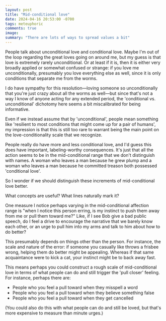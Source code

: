 ```yaml
---
layout: post
title: "Mid-conditional love"
date: 2024-04-16 20:53:00 -0700
tags: meteuphoric
comments: true
image: 
summary: "There are lots of ways to spread values a bit"
---
```


People talk about unconditional love and conditional love. Maybe I'm out of the loop regarding the great loves going on around me, but my guess is that love is extremely rarely unconditional. Or at least if it is, then it is either very broadly applied or somewhat confused or strange: if you love me unconditionally, presumably you love everything else as well, since it is only conditions that separate me from the worms. 

I do have sympathy for this resolution—loving someone so unconditionally that you're just crazy about all the worms as well—but since that's not a way I know of anyone acting for any extended period, the 'conditional vs. unconditional' dichotomy here seems a bit miscalibrated for being informative. 

Even if we instead assume that by 'unconditional', people mean something like 'resilient to most conditions that might come up for a pair of humans', my impression is that this is still too rare to warrant being the main point on the love-conditionality scale that we recognize.

People really do have more and less conditional love, and I'd guess this does have important, labeling-worthy consequences. It's just that all the action seems to be in the mid-conditional range that we don't distinguish with names. A woman who leaves a man because he grew plump and a woman who leaves a man because he committed treason both possessed 'conditional love'.  

So I wonder if we should distinguish these increments of mid-conditional love better.

What concepts are useful? What lines naturally mark it?

One measure I notice perhaps varying in the mid-conditional affection range is "when I notice this person erring, is my instinct to push them away from me or pull them toward me?" Like, if I see Bob give a bad public speech, do I feel a drive to encourage the narrative that we barely know each other, or an urge to pull him into my arms and talk to him about how to do better? 

This presumably depends on things other than the person. For instance, the scale and nature of the error: if someone you casually like throws a frisbee wrong, helping them do better might be appealing. Whereas if that same acquaintance were to kick a cat, your instinct might be to back away fast. 

This means perhaps you could construct a rough scale of mid-conditional love in terms of what people can do and still trigger the 'pull closer' feeling. For instance, perhaps there are:
- People who you feel a pull toward when they misspell a word
- People who you feel a pull toward when they believe something false
- People who you feel a pull toward when they get cancelled

(You could also do this with what people can do and still be loved, but that's more expensive to measure than minute urges.)